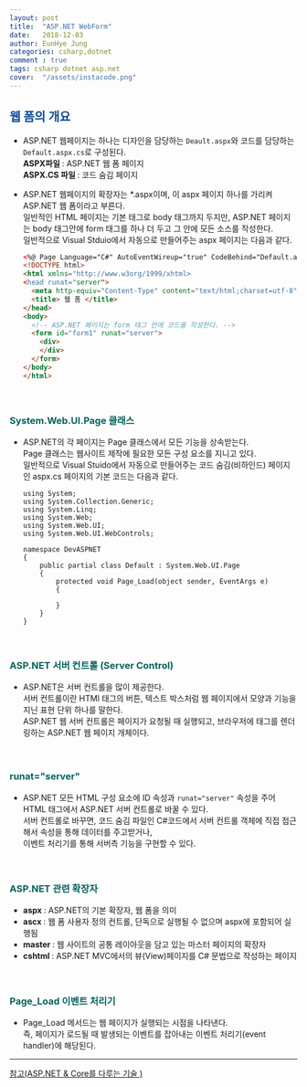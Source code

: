 ```yaml
---
layout: post
title:  "ASP.NET WebForm"
date:   2018-12-03
author: EunHye Jung
categories: csharp,dotnet
comment : true
tags: csharp dotnet asp.net
cover:  "/assets/instacode.png"
---  
```

   
## <font color = "#0E4D92"> 웹 폼의 개요 </font>  
     
* ASP.NET 웹페이지는 하나는 디자인을 담당하는 `Deault.aspx`와 코드를 담당하는 `Default.aspx.cs`로 구성된다.  
  <b> ASPX파일 </b> : ASP.NET 웹 폼 페이지  
  <b> ASPX.CS 파일 </b> : 코드 숨김 페이지   
* ASP.NET 웹페이지의 확장자는 *.aspx이며, 이 aspx 페이지 하나를 가리켜 ASP.NET 웹 폼이라고 부른다.  
  일반적인 HTML 페이지는 기본 태그로 body 태그까지 두지만, ASP.NET 페이지는 body 태그안에 form 태그를 하나 더 두고 그 안에 모든 소스를 작성한다.   
  일반적으로 Visual Stduio에서 자동으로 만들어주는 aspx 페이지는 다음과 같다.  
  
  ```aspx
  <%@ Page Language="C#" AutoEventWireup="true" CodeBehind="Default.aspx.cs" Inherits="DevASPNet.Default" %>
  <!DOCTYPE html>
  <html xmlns="http://www.w3org/1999/xhtml>
  <head runat="server">
    <meta http-equiv="Content-Type" content="text/html;charset=utf-8" />
    <title> 웹 폼 </title>
  </head>
  <body>
    <!-- ASP.NET 페이지는 form 태그 안에 코드를 작성한다. -->
    <form id="form1" runat="server">
      <div>
      </div>
    </form>
  </body>
  </html>
  ```  
      
　  
### <font color="#04635b"> System.Web.UI.Page 클래스 </font>    
  
* ASP.NET의 각 페이지는 Page 클래스에서 모든 기능을 상속받는다.  
  Page 클래스는 웹사이트 제작에 필요한 모든 구성 요소를 지니고 있다.  
  일반적으로 Visual Stuido에서 자동으로 만들어주는 코드 숨김(비하인드) 페이지인 aspx.cs 페이지의 기본 코드는 다음과 같다.  
  
  ```
  using System;
  using System.Collection.Generic;
  using System.Linq;
  using System.Web;
  using System.Web.UI;
  using System.Web.UI.WebControls;
  
  namespace DevASPNET
  {
      public partial class Default : System.Web.UI.Page
      {
          protected void Page_Load(object sender, EventArgs e)
          {
              
          }
      }
  }
  ```   
   
　  
### <font color="#04635b"> ASP.NET 서버 컨트롤 (Server Control)</font>    
  
* ASP.NET은 서버 컨트롤을 많이 제공한다.  
  서버 컨트롤이란 HTMl 태그의 버튼, 텍스트 박스처럼 웹 페이지에서 모양과 기능을 지닌 표현 단위 하나를 말한다.  
  ASP.NET 웹 서버 컨트롤은 페이지가 요청될 때 실행되고, 브라우저에 태그를 렌더링하는 ASP.NET 웹 페이지 개체이다.   
   
　  
### <font color="#04635b"> runat="server"</font>    
  
* ASP.NET 모든 HTML 구성 요소에 ID 속성과 `runat="server"` 속성을 주어 HTML 태그에서 ASP.NET 서버 컨트롤로 바꿀 수 있다.  
  서버 컨트롤로 바꾸면, 코드 숨김 파일인 C#코드에서 서버 컨트롤 객체에 직접 접근해서 속성을 통해 데이터를 주고받거나,  
  이벤트 처리기를 통해 서버측 기능을 구현할 수 있다.  
   
　  
### <font color="#04635b"> ASP.NET 관련 확장자 </font>    
   
* <b> aspx </b> : ASP.NET의 기본 확장자, 웹 폼을 의미  
* <b> ascx </b> : 웹 폼 사용자 정의 컨트롤, 단독으로 실행될 수 없으며 aspx에 포함되어 실행됨  
* <b> master </b> : 웹 사이트의 공통 레이아웃을 담고 있는 마스터 페이지의 확장자  
* <b> cshtml </b> : ASP.NET MVC에서의 뷰(View)페이지를 C# 문법으로 작성하는 페이지  
       
　  
### <font color="#04635b"> Page_Load 이벤트 처리기 </font>    
  
* Page_Load 메서드는 웹 페이지가 실행되는 시점을 나타낸다.  
  즉, 페이지가 로드될 때 발생되는 이벤트를 잡아내는 이벤트 처리기(event handler)에 해당된다.  
  
- - -  
   
[참고(ASP.NET & Core를 다루는 기술 )](https://book.naver.com/bookdb/book_detail.nhn?bid=11184768)    
   
